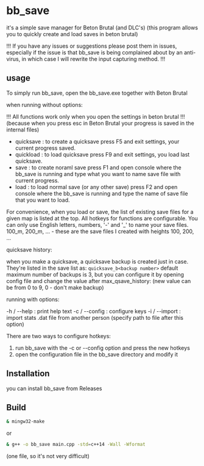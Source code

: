# bb_save

it's a simple save manager for Beton Brutal (and DLC's)
(this program allows you to quickly create and load saves in beton brutal)

!!! If you have any issues or suggestions please post them in issues, especially if the issue is that bb_save
is being complained about by an anti-virus, in which case I will rewrite the input capturing method. !!!

## usage

To simply run bb_save, open the bb_save.exe together with Beton Brutal

when running without options:

!!! All functions work only when you open the settings in beton brutal !!!
(because when you press esc in Beton Brutal your progress is saved in the internal files)

- quicksave : to create a quicksave press F5 and exit settings, your current progress saved.
- quickload : to load quicksave press F9 and exit settings, you load last quicksave.
- save      : to create noraml save press F1 and open console where the bb_save is running and type
              what you want to name save file with current progress.
- load      : to load normal save (or any other save) press F2 and open console where the bb_save is
              running and type the name of save file that you want to load.

For convenience, when you load or save, the list of existing save files for a given map is listed at the top.
All hotkeys for functions are configurable.
You can only use English letters, numbers, '-' and '_' to name your save files.
100_m, 200_m, ... - these are the save files I created with heights 100, 200, ...

quicksave history:

when you make a quicksave, a quicksave backup is created just in case.
They're listed in the save list as: 
`quicksave_b<backup number>`
default maximum number of backups is 3, but you can configure it by opening config file and change the value
after max_qsave_history: (new value can be from 0 to 9, 0 - don't make backup)

running with options:

-h / --help   : print help text
-c / --config : configure keys
-i / --import : import stats .dat file from another person (specify path to file after this option)

There are two ways to configure hotkeys:
1. run bb_save with the -c or --config option and press the new hotkeys
2. open the configuration file in the bb_save directory and modify it

## Installation

you can install bb_save from Releases

## Build

```sh
& mingw32-make
```
or
```sh
& g++ -o bb_save main.cpp -std=c++14 -Wall -Wformat
```
(one file, so it's not very difficult)